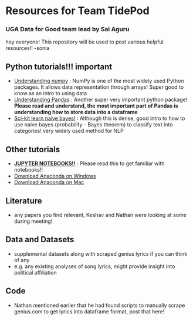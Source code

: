 # Resources for Team TidePod
### UGA Data for Good team lead by Sai Aguru

hey everyone! This repository will be used to post various helpful resources!! -sonia

## Python tutorials!!! important
- [Understanding numpy](https://docs.scipy.org/doc/numpy/user/quickstart.html) : NumPy is one of the most widely used Python packages. It allows data representation through arrays! Super good to know as an intro to using data
- [Understanding Pandas](https://towardsdatascience.com/a-quick-introduction-to-the-pandas-python-library-f1b678f34673) : Another super very important python package! **Please read and understand, the most important part of Pandas is understanding how to store data into a dataframe**
- [Sci-kit learn naive bayes!](http://scikit-learn.org/stable/modules/naive_bayes.html) : Although this is dense, good intro to how to use naive bayes (probability - Bayes theorem) to classify text into categories! very widely used method for NLP

## Other tutorials 
- [**JUPYTER NOTEBOOKS!!**](https://www.dataquest.io/blog/jupyter-notebook-tutorial/) : Please read this to get familiar with notebooks!! 
- [Download Anaconda on Windows](https://conda.io/docs/user-guide/install/windows.html)
- [Download Anaconda on Mac](https://www.datacamp.com/community/tutorials/installing-anaconda-mac-os-x)

## Literature
- any papers you find relevant, Keshav and Nathan were looking at some during meeting!

## Data and Datasets
- supplemental datasets along with scraped genius lyrics if you can think of any
- e.g. any existing analyses of song lyrics, might provide insight into political affiliation

## Code
- Nathan mentioned earlier that he had found scripts to manually scrape genius.com to get lyrics into dataframe format, post that here!

